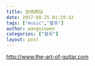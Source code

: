 ```yaml
---
title: 吉他网站
date: 2017-08-25 01:29:32
tags: ["music","音乐"]
author: wangxiuwen
categories: ["音乐"]
layout: post
---
```


http://www.the-art-of-guitar.com